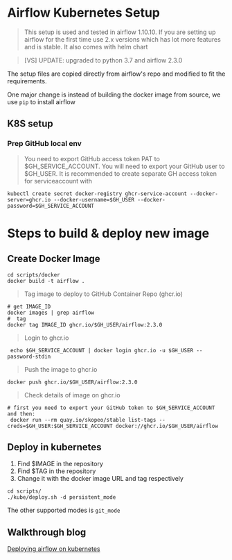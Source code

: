 # Airflow Kubernetes Setup

> This setup is used and tested in airflow 1.10.10. If you are setting up airflow for the first time use 2.x versions which has lot more features and is stable. It also comes with helm chart

> [VS] UPDATE: upgraded to python 3.7 and airflow 2.3.0 

The setup files are copied directly from airflow's repo and modified to fit the requirements.

One major change is instead of building the docker image from source, we use `pip` to install airflow

## K8S setup
### Prep GitHub local env
> You need to export GitHub access token PAT to $GH_SERVICE_ACCOUNT. You will need to export your GitHub user to $GH_USER.
> It is recommended to create separate GH access token for serviceaccount with  
```
kubectl create secret docker-registry ghcr-service-account --docker-server=ghcr.io --docker-username=$GH_USER --docker-password=$GH_SERVICE_ACCOUNT
```
# Steps to build & deploy new image

## Create Docker Image

```
cd scripts/docker
docker build -t airflow .
```
> Tag image to deploy to GitHub Container Repo (ghcr.io)
```
# get IMAGE_ID
docker images | grep airflow
#  tag
docker tag IMAGE_ID ghcr.io/$GH_USER/airflow:2.3.0
```
> Login to ghcr.io
```
 echo $GH_SERVICE_ACCOUNT | docker login ghcr.io -u $GH_USER --password-stdin
```
> Push the image to ghcr.io
```
docker push ghcr.io/$GH_USER/airflow:2.3.0
```
> Check details of image on ghcr.io
```
# first you need to export your GitHub token to $GH_SERVICE_ACCOUNT and then:
 docker run --rm quay.io/skopeo/stable list-tags --creds=$GH_USER:$GH_SERVICE_ACCOUNT docker://ghcr.io/$GH_USER/airflow
```

## Deploy in kubernetes

1. Find $IMAGE in the repository
2. Find $TAG in the repository
2. Change it with the docker image URL and tag respectively

```
cd scripts/
./kube/deploy.sh -d persistent_mode
```
The other supported modes is `git_mode`

## Walkthrough blog

[Deploying airflow on kubernetes](https://bhavaniravi.com/blog/deploying-airflow-on-kubernetes/)
